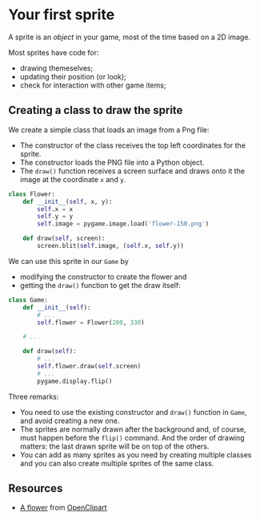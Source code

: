 # Your first sprite

A sprite is an _object_ in your game, most of the time based on a 2D image.

Most sprites have code for:

- drawing themeselves;
- updating their position (or look);
- check for interaction with other game items;

## Creating a class to draw the sprite

We create a simple class that loads an image from a Png file:

- The constructor of the class receives the top left coordinates for the sprite.
- The constructor loads the PNG file into a Python object.
- The `draw()` function receives a screen surface and draws onto it the image at the coordinate `x` and `y`.

```py
class Flower:
    def __init__(self, x, y):
        self.x = x
        self.y = y
        self.image = pygame.image.load('flower-150.png')

    def draw(self, screen):
        screen.blit(self.image, (self.x, self.y))
```

We can use this sprite in our `Game` by

- modifying the constructor to create the flower and
- getting the `draw()` function to get the draw itself:

```py
class Game:
    def __init__(self):
        # ...
        self.flower = Flower(200, 330)

    # ...

    def draw(self):
        # ...
        self.flower.draw(self.screen)
        # ...
        pygame.display.flip()
```

Three remarks:

- You need to use the existing constructor and `draw()` function in `Game`, and avoid creating a new one.
- The sprites are normally drawn after the background and, of course, must happen before the `flip()` command. And the order of drawing matters: the last drawn sprite will be on top of the others.
- You can add as many sprites as you need by creating multiple classes and you can also create multiple sprites of the same class.

## Resources

- [A flower](https://openclipart.org/detail/66439/flower) from [OpenClipart](https://openclipart.org)
